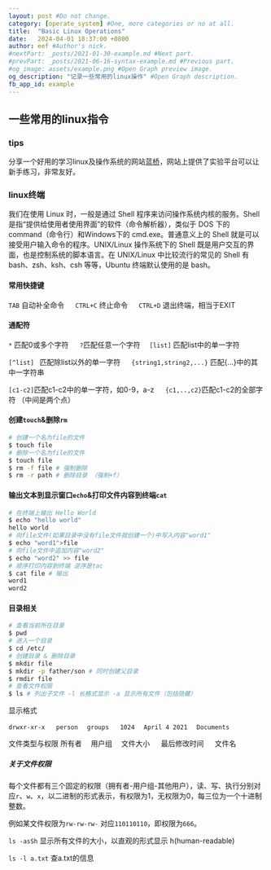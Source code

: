```yaml
---
layout: post #Do not change.
category: [operate_system] #One, more categories or no at all.
title:  "Basic Linux Operations"
date:   2024-04-01 18:37:00 +0800
author: eef #Author's nick.
#nextPart: _posts/2021-01-30-example.md #Next part.
#prevPart: _posts/2021-06-16-syntax-example.md #Previous part.
#og_image: assets/example.png #Open Graph preview image.
og_description: "记录一些常用的linux操作" #Open Graph description.
fb_app_id: example
---
```


## 一些常用的linux指令
### tips

分享一个好用的学习linux及操作系统的网站[蓝桥](https://www.lanqiao.cn/)，网站上提供了实验平台可以让新手练习，非常友好。

### linux终端
我们在使用 Linux 时，一般是通过 Shell 程序来访问操作系统内核的服务。Shell 是指“提供给使用者使用界面”的软件（命令解析器），类似于 DOS 下的 command（命令行）和Windows下的 cmd.exe。普通意义上的 Shell 就是可以接受用户输入命令的程序。UNIX/Linux 操作系统下的 Shell 既是用户交互的界面，也是控制系统的脚本语言。在 UNIX/Linux 中比较流行的常见的 Shell 有 bash、zsh、ksh、csh 等等，Ubuntu 终端默认使用的是 bash。

#### 常用快捷键
`TAB` 自动补全命令 &emsp; `CTRL+C` 终止命令 &emsp;  `CTRL+D`   退出终端，相当于EXIT
#### 通配符
`*` 匹配0或多个字符  &emsp; `?`匹配任意一个字符  &emsp;`[list]` 匹配list中的单一字符  

`[^list] ` 匹配除list以外的单一字符  &emsp; `{string1,string2,...}` 匹配{...}中的其中一字符串 

`[c1-c2]`匹配c1-c2中的单一字符，如0-9，a-z  &emsp; `{c1,..,c2}`匹配c1-c2的全部字符 （中间是两个点）

#### 创建`touch`&删除`rm`

```bash
# 创建一个名为file的文件
$ touch file
# 删除一个名为file的文件
$ touch file
$ rm -f file # 强制删除
$ rm -r path # 删除目录 （强制+f）
```
#### 输出文本到显示窗口`echo`&打印文件内容到终端`cat`
```bash
# 在终端上输出 Hello World
$ echo "hello world"
hello world
# 向file文件(如果目录中没有file文件就创建一个)中写入内容"word1"
$ echo "word1">file
# 向file文件中追加内容"word2"
$ echo "word2" >> file
# 顺序打印内容到终端 逆序是tac
$ cat file # 输出
word1
word2
```

#### 目录相关

```bash
# 查看当前所在目录
$ pwd
# 进入一个目录
$ cd /etc/
# 创建目录 & 删除目录
$ mkdir file 
$ mkdir -p father/son # 同时创建父目录
$ rmdir file
# 查看文件权限
$ ls # 列出子文件 -l 长格式显示 -a 显示所有文件（包括隐藏）
```
显示格式

`drwxr-xr-x` &emsp; `person`  &emsp;`groups` &emsp; `1024`  &emsp;`April 4 2021`  &emsp;`Documents`

文件类型与权限  所有者  &emsp;用户组  &emsp;文件大小 &emsp; 最后修改时间 &emsp; 文件名

##### 关于文件权限

每个文件都有三个固定的权限（拥有者-用户组-其他用户），读、写、执行分别对应`r`、`w`、`x`，以二进制的形式表示，有权限为1，无权限为0，每三位为一个十进制整数。

例如某文件权限为`rw-rw-rw-` 对应`110110110`，即权限为`666`。


`ls -asSh` 显示所有文件的大小，以直观的形式显示 h(human-readable)

`ls -l a.txt` 查a.txt的信息


